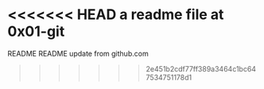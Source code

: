<<<<<<< HEAD
a readme file at 0x01-git
=======
README
README update from github.com
>>>>>>> 2e451b2cdf77ff389a3464c1bc647534751178d1
